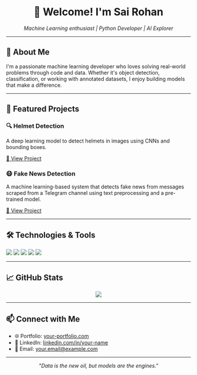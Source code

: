 <h1 align="center">👋 Welcome! I'm Sai Rohan</h1>
<p align="center">
  <i>Machine Learning enthusiast | Python Developer | AI Explorer</i>
</p>

---

<h2>📌 About Me</h2>

I'm a passionate machine learning developer who loves solving real-world problems through code and data. Whether it's object detection, classification, or working with annotated datasets, I enjoy building models that make a difference.

---

<h2>🚀 Featured Projects</h2>

### 🔍 Helmet Detection
A deep learning model to detect helmets in images using CNNs and bounding boxes.

[🔗 View Project](https://github.com/Johnaaron0108/CNN_Helmet_Pred)

### 😷 Fake News Detection
A machine learning-based system that detects fake news from messages scraped from a Telegram channel using text preprocessing and a pre-trained model.

[🔗 View Project](https://github.com/Johnaaron0108/FakeNewsDetect-_Telegram_Msgs)

---

<h2>🛠️ Technologies & Tools</h2>

<p>
  <img src="https://img.shields.io/badge/Python-3776AB?style=for-the-badge&logo=python&logoColor=white"/>
  <img src="https://img.shields.io/badge/TensorFlow-FF6F00?style=for-the-badge&logo=tensorflow&logoColor=white"/>
  <img src="https://img.shields.io/badge/Keras-D00000?style=for-the-badge&logo=keras&logoColor=white"/>
  <img src="https://img.shields.io/badge/Colab-F9AB00?style=for-the-badge&logo=googlecolab&logoColor=white"/>
  <img src="https://img.shields.io/badge/GitHub-181717?style=for-the-badge&logo=github&logoColor=white"/>
</p>

---

<h2>📈 GitHub Stats</h2>

<p align="center">
  <img src="https://github-readme-stats.vercel.app/api?username=MLDevX&show_icons=true&theme=tokyonight" />
</p>

---

<h2>📫 Connect with Me</h2>

- 🌐 Portfolio: [your-portfolio.com](https://your-portfolio.com)
- 💼 LinkedIn: [linkedin.com/in/your-name](https://linkedin.com/in/your-name)
- 📧 Email: your.email@example.com

---

<p align="center"><i>"Data is the new oil, but models are the engines."</i></p>
